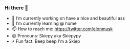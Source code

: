 ### Hi there 👋

- 🔭 I’m currently working on have a nice and beautiful ass
- 🌱 I’m currently learning @ home
- 📫 How to reach me: https://twitter.com/elonmusk
- 😄 Pronouns: Skiepy aka Skiepypy
- ⚡ Fun fact: Beep beep I'm a Skiep

